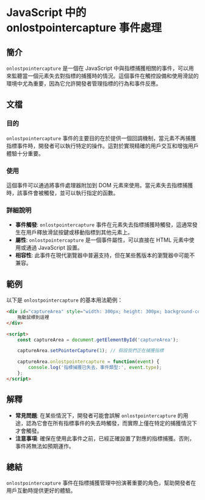 <!--
Meta Description: # JavaScript 中的 onlostpointercapture 事件處理 ## 簡介 `onlostpointercapture` 是一個在 JavaScript 中與指標捕獲相關的事件，可以用來監聽當一個元素失去對指標的捕獲時的情況。這個事件在觸控設備和使用滑鼠的環境中尤為重要，因為它允...
Meta Keywords: onlostpointercapture, capturearea, javascript, html, div
-->

# JavaScript 中的 onlostpointercapture 事件處理

## 簡介
`onlostpointercapture` 是一個在 JavaScript 中與指標捕獲相關的事件，可以用來監聽當一個元素失去對指標的捕獲時的情況。這個事件在觸控設備和使用滑鼠的環境中尤為重要，因為它允許開發者管理指標的行為和事件反應。

## 文檔
### 目的
`onlostpointercapture` 事件的主要目的在於提供一個回調機制，當元素不再捕獲指標事件時，開發者可以執行特定的操作。這對於實現精確的用戶交互和增強用戶體驗十分重要。

### 使用
這個事件可以通過將事件處理器附加到 DOM 元素來使用。當元素失去指標捕獲時，該事件會被觸發，並可以執行指定的函數。

### 詳細說明
- **事件觸發**: `onlostpointercapture` 事件在元素失去指標捕獲時觸發，這通常發生在用戶釋放滑鼠按鍵或移動指標到其他元素上。
- **屬性**: `onlostpointercapture` 是一個事件屬性，可以直接在 HTML 元素中使用或通過 JavaScript 設置。
- **相容性**: 此事件在現代瀏覽器中普遍支持，但在某些舊版本的瀏覽器中可能不兼容。

## 範例
以下是 `onlostpointercapture` 的基本用法範例：

```html
<div id="captureArea" style="width: 300px; height: 300px; background-color: lightblue;">
    拖動鼠標到這裡
</div>

<script>
    const captureArea = document.getElementById('captureArea');

    captureArea.setPointerCapture(1); // 假設我們正在捕獲指標

    captureArea.onlostpointercapture = function(event) {
        console.log('指標捕獲已失去，事件類型:', event.type);
    };
</script>
```

## 解釋
- **常見問題**: 在某些情況下，開發者可能會誤解 `onlostpointercapture` 的用途，認為它會在所有指標事件的失去時觸發，而實際上僅在特定的捕獲情況下才會觸發。
- **注意事項**: 確保在使用此事件之前，已經正確設置了對應的指標捕獲。否則，事件將無法如預期運作。

## 總結
`onlostpointercapture` 事件在指標捕獲管理中扮演著重要的角色，幫助開發者在用戶互動時提供更好的體驗。